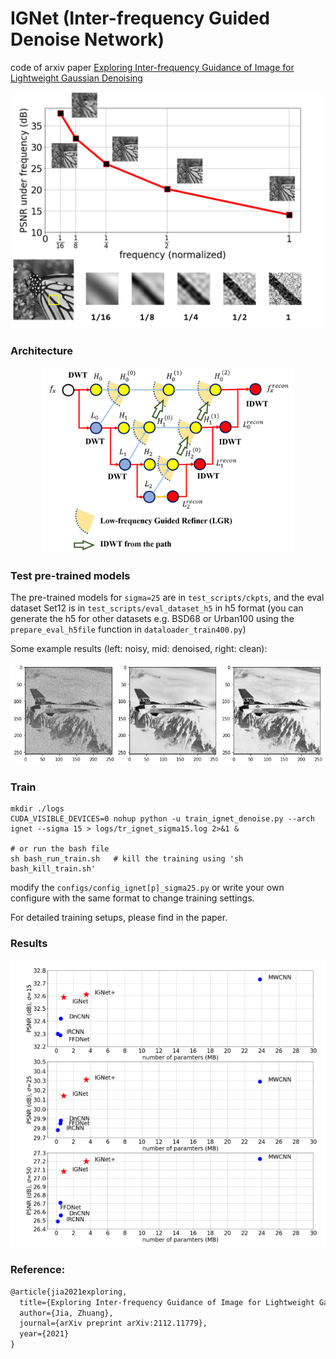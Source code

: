 # IGNet (Inter-frequency Guided Denoise Network)
code of arxiv paper [Exploring Inter-frequency Guidance of Image for Lightweight Gaussian Denoising](https://arxiv.org/abs/2112.11779)

<center>
<img src='./_assets/fig0.1.png' width="500px">
</center>

### Architecture

<center>
<img src='./_assets/fig2.png' width="400px">
</center>


### Test pre-trained models

The pre-trained models for `sigma=25` are in `test_scripts/ckpts`, and the eval dataset Set12 is in `test_scripts/eval_dataset_h5` in h5 format (you can generate the h5 for other datasets e.g. BSD68 or Urban100 using the `prepare_eval_h5file` function in `dataloader_train400.py`)

Some example results (left: noisy, mid: denoised, right: clean):

![output_sigma25](_assets/output.png)

### Train

```shell
mkdir ./logs
CUDA_VISIBLE_DEVICES=0 nohup python -u train_ignet_denoise.py --arch ignet --sigma 15 > logs/tr_ignet_sigma15.log 2>&1 &

# or run the bash file
sh bash_run_train.sh   # kill the training using 'sh bash_kill_train.sh'
```

modify the `configs/config_ignet[p]_sigma25.py` or write your own configure with the same format to change training settings.

For detailed training setups, please find in the paper.

### Results

![results](_assets/psnr_vs_params.png)

### Reference:

```latex
@article{jia2021exploring,
  title={Exploring Inter-frequency Guidance of Image for Lightweight Gaussian Denoising},
  author={Jia, Zhuang},
  journal={arXiv preprint arXiv:2112.11779},
  year={2021}
}
```

